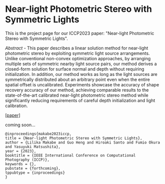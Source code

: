 # Near-light Photometric Stereo with Symmetric Lights
This is the project page for our ICCP2023 paper: "Near-light Photometric Stereo with Symmetric Lights".


*Abstract* - This paper describes a linear solution method for near-light photometric stereo by exploiting symmetric light source arrangements. Unlike conventional non-convex optimization approaches, by arranging multiple sets of symmetric nearby light source pairs, our method derives a closed-form solution for surface normal and depth without requiring initialization. In addition, our method works as long as the light sources are symmetrically distributed about an arbitrary point even when the entire spatial offset is uncalibrated. Experiments showcase the accuracy of shape recovery accuracy of our method, achieving comparable results to the state-of-the-art calibrated near-light photometric stereo method while significantly reducing requirements of careful depth initialization and light calibration.

[[paper]](https://ecsosaka-my.sharepoint.com/:b:/g/personal/u307356j_ecs_osaka-u_ac_jp/EfhKhB4f2nlFrnTtXjM2gkoBzaE1r3UqF-Smuc84l86KeA?e=4QbK60)


coming soon...

```
@inproceedings{makabe2023iccp,
title = {Near-light Photometric Stereo with Symmetric Lights},
author = {Lilika Makabe and Guo Heng and Hiroaki Santo and Fumio Okura and Yasuyuki Matsushita},
year = {2023},
booktitle = {IEEE International Conference on Computational Photography (ICCP)},
keywords = {},
pubstate = {forthcoming},
tppubtype = {inproceedings}
}
```
